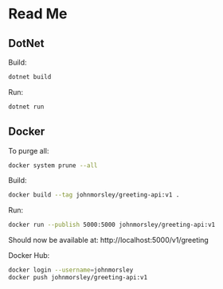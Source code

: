# Read Me

## DotNet

Build:

```bash
dotnet build
```

Run:

```bash
dotnet run
```

## Docker

To purge all:

```bash
docker system prune --all
```

Build:

```bash
docker build --tag johnmorsley/greeting-api:v1 .
```

Run:

```bash
docker run --publish 5000:5000 johnmorsley/greeting-api:v1
```

Should now be available at: http://localhost:5000/v1/greeting

Docker Hub:

```bash
docker login --username=johnmorsley
docker push johnmorsley/greeting-api:v1
```


